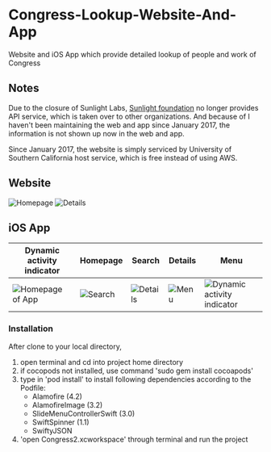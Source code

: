 # Congress-Lookup-Website-And-App
Website and iOS App which provide detailed lookup of people and work of Congress

## Notes
Due to the closure of Sunlight Labs, [Sunlight foundation](https://sunlightfoundation.com/api/) no longer provides API service, which is taken over to other organizations. And because of I haven't been maintaining the web and app since January 2017, the information is not shown up now in the web and app.

Since January 2017, the website is simply serviced by University of Southern California host service, which is free instead of using AWS.

## Website

![Homepage](http://i.imgur.com/S1paRWt.png) 
![Details](https://i.imgur.com/WiMsEsw.png)

## iOS App 
Dynamic activity indicator | Homepage | Search | Details | Menu
--- | --- | --- | --- | --- 
![Homepage of App](https://i.imgur.com/SWgrA9t.png) | ![Search](https://i.imgur.com/jUnxu3I.png) | ![Details](https://i.imgur.com/qjxpizj.png) | ![Menu](https://i.imgur.com/MR32645.png) | ![Dynamic activity indicator](https://i.imgur.com/SE1Haa3.png)




### Installation
After clone to your local directory,
1. open terminal and cd into project home directory
2. if cocopods not installed, use command 'sudo gem install cocoapods'
3. type in 'pod install' to install following dependencies according to the Podfile:
	* Alamofire (4.2)
	* AlamofireImage (3.2)
	* SlideMenuControllerSwift (3.0)
	* SwiftSpinner (1.1)
	* SwiftyJSON
4. 'open Congress2.xcworkspace' through terminal and run the project
